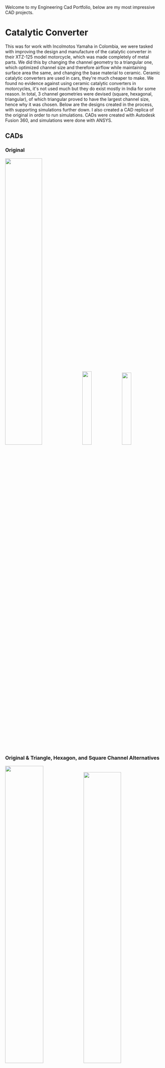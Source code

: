 Welcome to my Engineering Cad Portfolio, below are my most impressive CAD projects.

# Catalytic Converter

This was for work with Incolmotos Yamaha in Colombia, we were tasked with improving the design and manufacture of the catalytic converter in their XTZ-125 model motorcycle, which was made completely of metal parts. We did this by changing the channel geometry to a triangular one, which optimized channel size and therefore airflow while maintaining surface area the same, and changing the base material to ceramic. Ceramic catalytic converters are used in cars, they're much cheaper to make. We found no evidence against using ceramic catalytic converters in motorcycles, it's not used much but they do exist mostly in India for some reason. In total, 3 channel geometries were devised (square, hexagonal, triangular), of which triangular proved to have the largest channel size, hence why it was chosen. Below are the designs created in the process, with supporting simulations further down. I also created a CAD replica of the original in order to run simulations. CADs were created with Autodesk Fusion 360, and simulations were done with ANSYS.

## CADs

### Original

<div style="display:inline;">
<img style="width:48.6%" src="fusion_360/original_catalyzer_top_view.png">
<img style="width:24.6%" src="fusion_360/original_catalyzer_full_view.png">
<img style="width:24.4%" src="fusion_360/original_catalyzer_full_view_no_sleeve.png">
</div>

### Original & Triangle, Hexagon, and Square Channel Alternatives
<div style="display:inline;">
<img style="width:49.5%" src="fusion_360/original_catalyzer_diagonal_view.png">
<img style="width:49%" src="fusion_360/hexagons_catalyzer_diagonal_view.png">
<img style="width:49.7%" src="fusion_360/triangles__catalyzer_diagonal_view.png">
<img style="width:48.5%" src="fusion_360/squares_catalyzer_diagonal_view.png">
</div>

## Simulation

### Setup

#### Original

<div style="display:inline;">
<img style="width:32.5%" src="ansys/catalytic_converter/original/volumetric_inverse_section_3.png">
<img style="width:32.5%" src="ansys/catalytic_converter/original/volumetric_inverse_section_2.png">
<img style="width:32.5%" src="ansys/catalytic_converter/original/volumetric_inverse_section_1.png">
</div>

#### Triangular Channels (Best Option)

<div style="display:inline;">
<img style="width:32.5%" src="ansys/catalytic_converter/triangles/volumetric_inverse_section_3.png">
<img style="width:32.5%" src="ansys/catalytic_converter/triangles/volumetric_inverse_section_2.png">
<img style="width:32.5%" src="ansys/catalytic_converter/triangles/volumetric_inverse_section_1.png">
</div>

### Results

As can be seen, the triangular channels have much lower inlet, outlet, and cross-area pressures, and much higher velocities in all areas compared to the original design.

#### Original - Fluid Flow

These images are slightly confusing, especially the last 2, but they show particle paths at key sections inside the catalyzer, specifically from the exhaust into the catalyzer's channels. This view was chosen specifically because it shows how air particles interact with the channel's cross section, allowing to see how much they slow down, or if they get "stuck".

<div style="display:inline;">
<img style="width:32.5%" src="ansys/catalytic_converter/original/volumetric_inverse_section_simulation_12_fluid_flow.jpg">
<img style="width:32.5%" src="ansys/catalytic_converter/original/volumetric_inverse_section_simulation_13_fluid_flow_at_intersection.png">
<img style="width:32.5%" src="ansys/catalytic_converter/original/volumetric_inverse_section_simulation_14_fluid_flow_at_intersection.png">
</div>

#### Original - Pressure

<div style="display:inline;">
<img style="width:49.5%" src="ansys/catalytic_converter/original/volumetric_inverse_section_simulation_1_reference_view.png">
<img style="width:49.5%" src="ansys/catalytic_converter/original/volumetric_inverse_section_simulation_2_inlet_and_outlet_pressures.png">
<img style="width:41.75%" src="ansys/catalytic_converter/original/volumetric_inverse_section_simulation_4_transversal_pressure.png">
<img style="width:28.51%" src="ansys/catalytic_converter/original/volumetric_inverse_section_simulation_6_inlet_pressure.png">
<img style="width:28.4%" src="ansys/catalytic_converter/original/volumetric_inverse_section_simulation_8_inlet_and_outlet_pressure.jpg">
<img style="width:38.3%" src="ansys/catalytic_converter/original/volumetric_inverse_section_simulation_3_inlet_and_outlet_pressures.png">
</div>
<img style="width:31.45%" src="ansys/catalytic_converter/original/volumetric_inverse_section_simulation_9_inlet_and_outlet_pressure.png">
<img style="width:28.75%" src="ansys/catalytic_converter/original/volumetric_inverse_section_simulation_7_transversal_pressure.png">

#### Original - Velocity

<div style="display:inline;">
<img style="width:41.65%" src="ansys/catalytic_converter/original/volumetric_inverse_section_simulation_5_transversal_velocity.png">
<img style="width:28.4%" src="ansys/catalytic_converter/original/volumetric_inverse_section_simulation_10_inlet_and_outlet_velocity.jpg">
<img style="width:28.4%" src="ansys/catalytic_converter/original/volumetric_inverse_section_simulation_11_inlet_and_outlet_velocity.png">
</div>

#### Triangles - Fluid Flow

<div style="display:inline;">
<img style="width:32.75%" src="ansys/catalytic_converter/triangles/volumetric_inverse_section_simulation_12_fluid_flow.jpg">
<img style="width:32.75%" src="ansys/catalytic_converter/triangles/volumetric_inverse_section_simulation_13_fluid_flow_at_intersection.jpg">
<img style="width:32.75%" src="ansys/catalytic_converter/triangles/volumetric_inverse_section_simulation_14_fluid_flow_at_intersection.jpg">
</div>

#### Triangles - Pressure

<div style="display:inline;">
<img style="width:48%" src="ansys/catalytic_converter/triangles/volumetric_inverse_section_simulation_1_reference_view.png">
<img style="width:50.75%" src="ansys/catalytic_converter/triangles/volumetric_inverse_section_simulation_2_inlet_and_outlet_pressures.png">
<img style="width:42.3%" src="ansys/catalytic_converter/triangles/volumetric_inverse_section_simulation_4_transversal_pressure.png">
<img style="width:28.1%" src="ansys/catalytic_converter/triangles/volumetric_inverse_section_simulation_6_inlet_pressure.png">
<img style="width:28.05%" src="ansys/catalytic_converter/triangles/volumetric_inverse_section_simulation_8_inlet_and_outlet_pressure.jpg">
<img style="width:37.9%" src="ansys/catalytic_converter/triangles/volumetric_inverse_section_simulation_3_inlet_and_outlet_pressures.png">
</div>
<img style="width:30.25%" src="ansys/catalytic_converter/triangles/volumetric_inverse_section_simulation_9_inlet_and_outlet_pressure.png">
<img style="width:30.3%" src="ansys/catalytic_converter/triangles/volumetric_inverse_section_simulation_7_transversal_pressure.png">

#### Triangles - Velocity

<div style="display:inline;">
<img style="width:41%" src="ansys/catalytic_converter/triangles/volumetric_inverse_section_simulation_5_transversal_velocity.png">
<img style="width:28.8%" src="ansys/catalytic_converter/triangles/volumetric_inverse_section_simulation_10_inlet_and_outlet_velocity.jpg">
<img style="width:28.85%" src="ansys/catalytic_converter/triangles/volumetric_inverse_section_simulation_11_inlet_and_outlet_velocity.jpg">
</div>